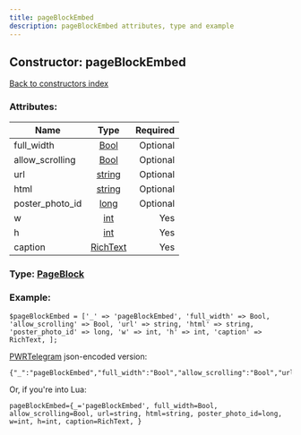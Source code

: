 ```yaml
---
title: pageBlockEmbed
description: pageBlockEmbed attributes, type and example
---
```

## Constructor: pageBlockEmbed  
[Back to constructors index](index.md)



### Attributes:

| Name     |    Type       | Required |
|----------|:-------------:|---------:|
|full\_width|[Bool](../types/Bool.md) | Optional|
|allow\_scrolling|[Bool](../types/Bool.md) | Optional|
|url|[string](../types/string.md) | Optional|
|html|[string](../types/string.md) | Optional|
|poster\_photo\_id|[long](../types/long.md) | Optional|
|w|[int](../types/int.md) | Yes|
|h|[int](../types/int.md) | Yes|
|caption|[RichText](../types/RichText.md) | Yes|



### Type: [PageBlock](../types/PageBlock.md)


### Example:

```
$pageBlockEmbed = ['_' => 'pageBlockEmbed', 'full_width' => Bool, 'allow_scrolling' => Bool, 'url' => string, 'html' => string, 'poster_photo_id' => long, 'w' => int, 'h' => int, 'caption' => RichText, ];
```  

[PWRTelegram](https://pwrtelegram.xyz) json-encoded version:

```
{"_":"pageBlockEmbed","full_width":"Bool","allow_scrolling":"Bool","url":"string","html":"string","poster_photo_id":"long","w":"int","h":"int","caption":"RichText"}
```


Or, if you're into Lua:  


```
pageBlockEmbed={_='pageBlockEmbed', full_width=Bool, allow_scrolling=Bool, url=string, html=string, poster_photo_id=long, w=int, h=int, caption=RichText, }

```


